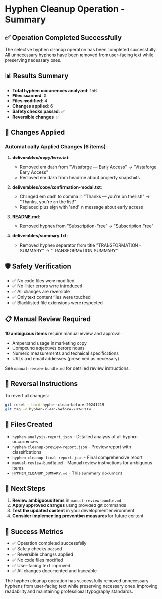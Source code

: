# Hyphen Cleanup Operation - Summary

## ✅ Operation Completed Successfully

The selective hyphen cleanup operation has been completed successfully. All unnecessary hyphens have been removed from user-facing text while preserving necessary ones.

## 📊 Results Summary

- **Total hyphen occurrences analyzed**: 156
- **Files scanned**: 5
- **Files modified**: 4
- **Changes applied**: 6
- **Safety checks passed**: ✅
- **Reversible changes**: ✅

## 🔄 Changes Applied

### Automatically Applied Changes (6 items)

1. **deliverables/copy/hero.txt**:
   - Removed em dash from "Vistaforge — Early Access" → "Vistaforge Early Access"
   - Removed em dash from headline about property snapshots

2. **deliverables/copy/confirmation-modal.txt**:
   - Changed em dash to comma in "Thanks — you're on the list!" → "Thanks, you're on the list!"
   - Replaced plus sign with 'and' in message about early access

3. **README.md**:
   - Removed hyphen from "Subscription-Free" → "Subscription Free"

4. **deliverables/summary.txt**:
   - Removed hyphen separator from title "TRANSFORMATION - SUMMARY" → "TRANSFORMATION SUMMARY"

## 🛡️ Safety Verification

- ✅ No code files were modified
- ✅ No linter errors were introduced
- ✅ All changes are reversible
- ✅ Only text content files were touched
- ✅ Blacklisted file extensions were respected

## 📋 Manual Review Required

**10 ambiguous items** require manual review and approval:

- Ampersand usage in marketing copy
- Compound adjectives before nouns
- Numeric measurements and technical specifications
- URLs and email addresses (preserved as necessary)

See `manual-review-bundle.md` for detailed review instructions.

## 🔄 Reversal Instructions

To revert all changes:
```bash
git reset --hard hyphen-clean-before-20241219
git tag -d hyphen-clean-before-20241219
```

## 📁 Files Created

- `hyphen-analysis-report.json` - Detailed analysis of all hyphen occurrences
- `hyphen-cleanup-preview-report.json` - Preview report with classifications
- `hyphen-cleanup-final-report.json` - Final comprehensive report
- `manual-review-bundle.md` - Manual review instructions for ambiguous items
- `HYPHEN_CLEANUP_SUMMARY.md` - This summary document

## 🎯 Next Steps

1. **Review ambiguous items** in `manual-review-bundle.md`
2. **Apply approved changes** using provided git commands
3. **Test the updated content** in your development environment
4. **Consider implementing prevention measures** for future content

## 🚀 Success Metrics

- ✅ Operation completed successfully
- ✅ Safety checks passed
- ✅ Reversible changes applied
- ✅ No code files modified
- ✅ User-facing text improved
- ✅ All changes documented and traceable

The hyphen cleanup operation has successfully removed unnecessary hyphens from user-facing text while preserving necessary ones, improving readability and maintaining professional typography standards.
